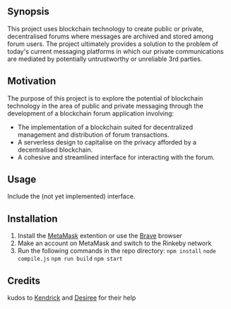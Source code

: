 ## Synopsis

This project uses blockchain technology to create public or private, decentralised forums where messages are archived and stored among forum users. The project ultimately provides a solution to the problem of today's current messaging platforms in which our private communications are mediated by potentially untrustworthy or unreliable 3rd parties.

## Motivation

The purpose of this project is to explore the potential of blockchain technology in the area of public and private messaging through the development of a blockchain forum application involving:

* The implementation of a blockchain suited for decentralized management and distribution of forum transactions. 
* A serverless design to capitalise on the privacy afforded by a decentralised blockchain.
* A cohesive and streamlined interface for interacting with the forum.

## Usage
Include the (not yet implemented) interface.

## Installation
1. Install the [MetaMask](http://metamask.io) extention or use the [Brave](https://brave.com/) browser
2. Make an account on MetaMask and switch to the Rinkeby network
3. Run the following commands in the repo directory:
`npm install`
`node compile.js`
`npm run build`
`npm start`

## Credits
kudos to [Kendrick](https://github.com/kendricktan) and [Desiree](https://github.com/desireevl/) for their help
